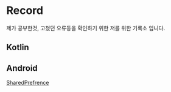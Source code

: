# Record
제가 공부한것, 고쳤던 오류등을 확인하기 위한 저를 위한 기록소 입니다.

## Kotlin


## Android 
[SharedPrefrence](https://github.com/daeyeong1573/Record/blob/main/sharedpreference.md)
